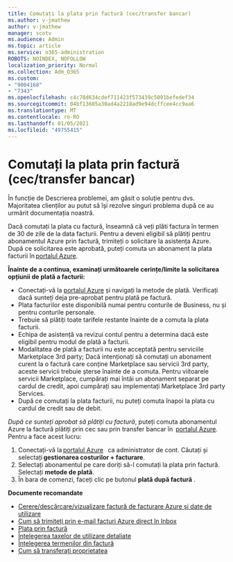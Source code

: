 ```yaml
---
title: Comutați la plata prin factură (cec/transfer bancar)
ms.author: v-jmathew
author: v-jmathew
manager: scotv
ms.audience: Admin
ms.topic: article
ms.service: o365-administration
ROBOTS: NOINDEX, NOFOLLOW
localization_priority: Normal
ms.collection: Adm_O365
ms.custom:
- "9004168"
- "7343"
ms.openlocfilehash: c4c78d634cdef711423f573439c5091befedef34
ms.sourcegitcommit: 04bf13605a30ad4a2218ad9e94dcffcee4cc9aa6
ms.translationtype: MT
ms.contentlocale: ro-RO
ms.lasthandoff: 01/05/2021
ms.locfileid: "49755415"
---
```

# <a name="switch-to-pay-by-invoice-chequewire-transfer"></a>Comutați la plata prin factură (cec/transfer bancar)

În funcție de Descrierea problemei, am găsit o soluție pentru dvs. Majoritatea clienților au putut să își rezolve singuri problema după ce au urmărit documentația noastră.

Dacă comutați la plata cu factură, înseamnă că veți plăti factura în termen de 30 de zile de la data facturii. Pentru a deveni eligibil să plătiți pentru abonamentul Azure prin factură, trimiteți o solicitare la asistența Azure. După ce solicitarea este aprobată, puteți comuta un abonament la plata facturii în [portalul Azure](https://portal.azure.com/).

**Înainte de a continua, examinați următoarele cerințe/limite la solicitarea opțiunii de plată a facturii:**

- Conectați-vă la [portalul Azure](https://portal.azure.com/) și navigați la metode de plată. Verificați dacă sunteți deja pre-aprobat pentru plată pe factură.
- Plata facturilor este disponibilă numai pentru conturile de Business, nu și pentru conturile personale.
- Trebuie să plătiți toate tarifele restante înainte de a comuta la plata facturii.
- Echipa de asistență va revizui contul pentru a determina dacă este eligibil pentru modul de plată a facturii.
- Modalitatea de plată a facturii nu este acceptată pentru serviciile Marketplace 3rd party; Dacă intenționați să comutați un abonament curent la o factură care conține Marketplace sau servicii 3rd party, aceste servicii trebuie șterse înainte de a comuta. Pentru viitoarele servicii Marketplace, cumpărați mai întâi un abonament separat pe cardul de credit, apoi cumpărați sau implementați Marketplace 3rd party Services.
- După ce comutați la plata facturii, nu puteți comuta înapoi la plata cu cardul de credit sau de debit.

*După ce sunteți aprobat să plătiți cu factură*, puteți comuta abonamentul Azure la factură plătiți prin cec sau prin transfer bancar în  [portalul Azure](https://portal.azure.com/).
Pentru a face acest lucru:

1. Conectați-vă la [portalul Azure](https://portal.azure.com/)   ca administrator de cont. Căutați și selectați **gestionarea costurilor + facturare**.
2. Selectați abonamentul pe care doriți să-l comutați la plata prin factură. Selectați **metode de plată**.
3. În bara de comenzi, faceți clic pe butonul **plată după factură** .

**Documente recomandate**

- [Cerere/descărcare/vizualizare factură de facturare Azure și date de utilizare](https://docs.microsoft.com/azure/billing/billing-download-azure-invoice-daily-usage-date)
- [Cum să trimiteți prin e-mail facturi Azure direct în Inbox](https://docs.microsoft.com/azure/billing/billing-download-azure-invoice-daily-usage-date)
- [Plata prin factură](https://docs.microsoft.com/azure/billing/billing-how-to-pay-by-invoice)
- [Înțelegerea taxelor de utilizare detaliate](https://docs.microsoft.com/azure/billing/billing-understand-your-bill)
- [Înțelegerea termenilor din factură](https://docs.microsoft.com/azure/billing/billing-understand-your-invoice)
- [Cum să transferați proprietatea](https://docs.microsoft.com/azure/billing/billing-subscription-transfer)
